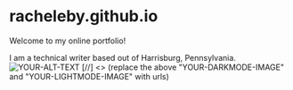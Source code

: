# racheleby.github.io
Welcome to my online portfolio!

I am a technical writer based out of Harrisburg, Pennsylvania.
<picture>
 <source media="(prefers-color-scheme: dark)" srcset="YOUR-DARKMODE-IMAGE">
 <source media="(prefers-color-scheme: light)" srcset="YOUR-LIGHTMODE-IMAGE">
 <img alt="YOUR-ALT-TEXT" src="YOUR-DEFAULT-IMAGE">
</picture>
[//] <> (replace the above "YOUR-DARKMODE-IMAGE" and "YOUR-LIGHTMODE-IMAGE" with urls)
